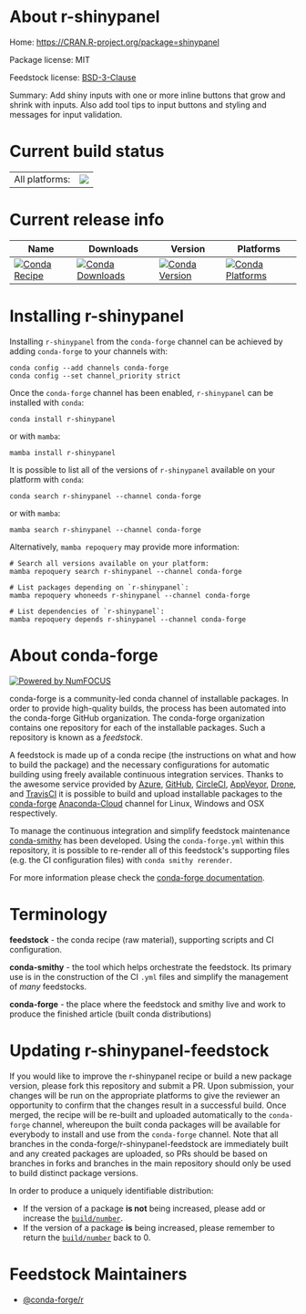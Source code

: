 About r-shinypanel
==================

Home: https://CRAN.R-project.org/package=shinypanel

Package license: MIT

Feedstock license: [BSD-3-Clause](https://github.com/conda-forge/r-shinypanel-feedstock/blob/main/LICENSE.txt)

Summary: Add shiny inputs with one or more inline buttons that grow and shrink with inputs. Also add tool tips to input buttons and styling and messages for input validation.

Current build status
====================


<table><tr><td>All platforms:</td>
    <td>
      <a href="https://dev.azure.com/conda-forge/feedstock-builds/_build/latest?definitionId=12979&branchName=main">
        <img src="https://dev.azure.com/conda-forge/feedstock-builds/_apis/build/status/r-shinypanel-feedstock?branchName=main">
      </a>
    </td>
  </tr>
</table>

Current release info
====================

| Name | Downloads | Version | Platforms |
| --- | --- | --- | --- |
| [![Conda Recipe](https://img.shields.io/badge/recipe-r--shinypanel-green.svg)](https://anaconda.org/conda-forge/r-shinypanel) | [![Conda Downloads](https://img.shields.io/conda/dn/conda-forge/r-shinypanel.svg)](https://anaconda.org/conda-forge/r-shinypanel) | [![Conda Version](https://img.shields.io/conda/vn/conda-forge/r-shinypanel.svg)](https://anaconda.org/conda-forge/r-shinypanel) | [![Conda Platforms](https://img.shields.io/conda/pn/conda-forge/r-shinypanel.svg)](https://anaconda.org/conda-forge/r-shinypanel) |

Installing r-shinypanel
=======================

Installing `r-shinypanel` from the `conda-forge` channel can be achieved by adding `conda-forge` to your channels with:

```
conda config --add channels conda-forge
conda config --set channel_priority strict
```

Once the `conda-forge` channel has been enabled, `r-shinypanel` can be installed with `conda`:

```
conda install r-shinypanel
```

or with `mamba`:

```
mamba install r-shinypanel
```

It is possible to list all of the versions of `r-shinypanel` available on your platform with `conda`:

```
conda search r-shinypanel --channel conda-forge
```

or with `mamba`:

```
mamba search r-shinypanel --channel conda-forge
```

Alternatively, `mamba repoquery` may provide more information:

```
# Search all versions available on your platform:
mamba repoquery search r-shinypanel --channel conda-forge

# List packages depending on `r-shinypanel`:
mamba repoquery whoneeds r-shinypanel --channel conda-forge

# List dependencies of `r-shinypanel`:
mamba repoquery depends r-shinypanel --channel conda-forge
```


About conda-forge
=================

[![Powered by
NumFOCUS](https://img.shields.io/badge/powered%20by-NumFOCUS-orange.svg?style=flat&colorA=E1523D&colorB=007D8A)](https://numfocus.org)

conda-forge is a community-led conda channel of installable packages.
In order to provide high-quality builds, the process has been automated into the
conda-forge GitHub organization. The conda-forge organization contains one repository
for each of the installable packages. Such a repository is known as a *feedstock*.

A feedstock is made up of a conda recipe (the instructions on what and how to build
the package) and the necessary configurations for automatic building using freely
available continuous integration services. Thanks to the awesome service provided by
[Azure](https://azure.microsoft.com/en-us/services/devops/), [GitHub](https://github.com/),
[CircleCI](https://circleci.com/), [AppVeyor](https://www.appveyor.com/),
[Drone](https://cloud.drone.io/welcome), and [TravisCI](https://travis-ci.com/)
it is possible to build and upload installable packages to the
[conda-forge](https://anaconda.org/conda-forge) [Anaconda-Cloud](https://anaconda.org/)
channel for Linux, Windows and OSX respectively.

To manage the continuous integration and simplify feedstock maintenance
[conda-smithy](https://github.com/conda-forge/conda-smithy) has been developed.
Using the ``conda-forge.yml`` within this repository, it is possible to re-render all of
this feedstock's supporting files (e.g. the CI configuration files) with ``conda smithy rerender``.

For more information please check the [conda-forge documentation](https://conda-forge.org/docs/).

Terminology
===========

**feedstock** - the conda recipe (raw material), supporting scripts and CI configuration.

**conda-smithy** - the tool which helps orchestrate the feedstock.
                   Its primary use is in the construction of the CI ``.yml`` files
                   and simplify the management of *many* feedstocks.

**conda-forge** - the place where the feedstock and smithy live and work to
                  produce the finished article (built conda distributions)


Updating r-shinypanel-feedstock
===============================

If you would like to improve the r-shinypanel recipe or build a new
package version, please fork this repository and submit a PR. Upon submission,
your changes will be run on the appropriate platforms to give the reviewer an
opportunity to confirm that the changes result in a successful build. Once
merged, the recipe will be re-built and uploaded automatically to the
`conda-forge` channel, whereupon the built conda packages will be available for
everybody to install and use from the `conda-forge` channel.
Note that all branches in the conda-forge/r-shinypanel-feedstock are
immediately built and any created packages are uploaded, so PRs should be based
on branches in forks and branches in the main repository should only be used to
build distinct package versions.

In order to produce a uniquely identifiable distribution:
 * If the version of a package **is not** being increased, please add or increase
   the [``build/number``](https://docs.conda.io/projects/conda-build/en/latest/resources/define-metadata.html#build-number-and-string).
 * If the version of a package **is** being increased, please remember to return
   the [``build/number``](https://docs.conda.io/projects/conda-build/en/latest/resources/define-metadata.html#build-number-and-string)
   back to 0.

Feedstock Maintainers
=====================

* [@conda-forge/r](https://github.com/conda-forge/r/)

